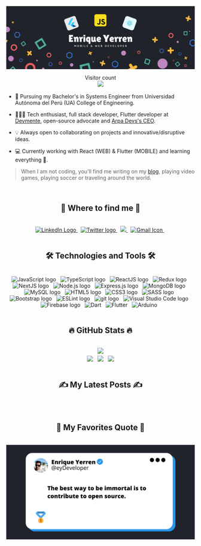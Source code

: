 <img align="center" src="https://github.com/eydev/eydev/blob/main/profile_banner.png?raw=true" />
<br>

<p align="center">
  Visitor count
  <br>
  <img src="https://profile-counter.glitch.me/eydev/count.svg" />
</p>


- 📖 Pursuing my Bachelor's in Systems Engineer from Universidad Autónoma del Perú (UA) College of Engineering.

- 🧑🏻‍💻 Tech enthusiast, full stack developer, Flutter developer at [Devmente](https://pe.linkedin.com/company/devmenteio), open-source advocate and [Arpa Devs's CEO](https://arpadevs.com/).

- 💡 Always open to collaborating on projects and innovative/disruptive ideas.

- 💻 Currently working with React (WEB) & Flutter (MOBILE) and learning everything 🤣.

> When I am not coding, you'll find me writing on my [blog](https://eydev.club/), playing video games, playing soccer or traveling around the world.

<div align="center">
    <br>
    <h2>💌 Where to find me 💌</h2>
    <br>
    <a href="https://www.linkedin.com/in/enrique-yerren-b99603191/" title="LinkedIn">
        <img src="https://img.shields.io/badge/LinkedIn-0077B5?style=for-the-badge&logo=linkedin&logoColor=white" alt="LinkedIn Logo"  />
    </a>
    &nbsp;
    <a href="https://twitter.com/eyDeveloper" title="Twitter">
        <img src="https://img.shields.io/badge/Twitter-1DA1F2?style=for-the-badge&logo=twitter&logoColor=white" alt="Twitter logo" />
    </a>
    &nbsp;
    <a href="https://eydev.club/">
        <img src="https://img.shields.io/badge/blog-304384?style=for-the-badge&logo=About.me&logoColor=white" />
    </a>
    &nbsp;
    <a href="mailto:enriqueyerren@gmail.com" title="Write me an email">
        <img src="https://img.shields.io/badge/Gmail-D14836?style=for-the-badge&logo=gmail&logoColor=white" alt="Gmail Icon" />
    </a>
    &nbsp;
</div>

<div align="center">
    <br>
    <h2>🛠 Technologies and Tools 🛠</h2>
    <br>
    <span>
        <img src="https://img.shields.io/badge/JavaScript-20232a?logo=javascript&logoColor=F7DF1E" alt="JavaScript logo" title="JavaScript" height="25" />
    </span>
    &nbsp;
    <span>
        <img src="https://img.shields.io/badge/TypeScript-20232a?logo=typescript&logoColor=3178C6" alt="TypeScript logo" title="TypeScript" height="25" />
    </span>
    &nbsp;
    <span>
        <img src="https://img.shields.io/badge/ReactJS-20232a?logo=react&logoColor=61DAFB" alt="ReactJS logo" title="ReactJS" height="25" />
    </span>
    &nbsp;
    <span>
        <img src="https://img.shields.io/badge/Redux-20232a?logo=redux&logoColor=764ABC" alt="Redux logo" title="Redux" height="25" />
    </span>
    &nbsp;
    <span>
        <img src="https://img.shields.io/badge/NextJS-20232a?logo=next.js&logoColor=ffffff" alt="NextJS logo" title="NextJS" height="25" />
    </span>
    &nbsp;
    <span>
        <img src="https://img.shields.io/badge/Node.js-20232a?logo=node.js&logoColor=7cc327" alt="Node.js logo" title="Node.js" height="25" />
    </span>
    &nbsp;
    <span>
        <img src="https://img.shields.io/badge/Express-20232a?logo=express&logoColor=FFFFFF" alt="Express.js logo" title="Express.js" height="25" />
    </span>
    &nbsp;
    <span>
        <img src="https://img.shields.io/badge/MongoDB-20232a?logo=mongodb&logoColor=47A248" alt="MongoDB logo" title="MongoDB" height="25" />
    </span>
    &nbsp;
    <span>
        <img src="https://img.shields.io/badge/MySQL-20232a?logo=mysql&logoColor=3e6e93" alt="MySQL logo" title="MySQL" height="25" />
    </span>
    &nbsp;
    <span>
        <img src="https://img.shields.io/badge/HTML5-20232a?logo=html5&logoColor=E34F26" alt="HTML5 logo" title="HTML5" height="25" />
    </span>
    &nbsp;
    <span>
        <img src="https://img.shields.io/badge/CSS3-20232a?logo=css3&logoColor=1572B6" alt="CSS3 logo" title="CSS3" height="25" />
    </span>
    &nbsp;
    <span>
        <img src="https://img.shields.io/badge/Sass-20232a?logo=sass&logoColor=CC6699" alt="SASS logo" title="SASS" height="25" />
    </span>
    &nbsp;
    <span>
        <img src="https://img.shields.io/badge/Bootstrap-20232a?logo=bootstrap&logoColor=7952B3" alt="Bootstrap logo" title="Bootstrap" height="25" />
    </span>
    &nbsp;
    <span>
        <img src="https://img.shields.io/badge/ESLint-20232a?logo=eslint&logoColor=4B32C3" alt="ESLint logo" title="ESLint" height="25" />
    </span>
    &nbsp;
    <span>
        <img src="https://img.shields.io/badge/git-20232a?logo=git&logoColor=F05032" alt="git logo" title="git" height="25" />
    </span>
    &nbsp;
    <span>
        <img src="https://img.shields.io/badge/VS%20Code-20232a?logo=visual-studio-code&logoColor=007ACC" alt="Visual Studio Code logo" title="Visual Studio Code" height="25" />
    </span>
    &nbsp;
    <span>
        <img src="https://img.shields.io/badge/Firebase-20232a?logo=firebase&logoColor=FFCA28" alt="Firebase logo" title="Firebase" height="25" />
    </span>
    &nbsp;
    <span>
        <img src="https://img.shields.io/badge/Dart-20232a?logo=dart&logoColor=04599c" alt="Dart" title="Dart" height="25" />
    </span>
    &nbsp;
    <span>
        <img src="https://img.shields.io/badge/Flutter-20232a?logo=flutter&logoColor=54c5f8" alt="Flutter" title="Flutter" height="25" />
    </span>
    &nbsp;
    <span>
        <img src="https://img.shields.io/badge/Arduino-20232a?logo=arduino&logoColor=00838b" alt="Arduino" title="Arduino" height="25" />
    </span>
    &nbsp;
</div>

<div align="center">
    <br>
    <h2>🔥 GitHub Stats 🔥</h2>
    <br>
    <img src="https://activity-graph.herokuapp.com/graph?username=eydev&bg_color=20232a&color=57bbd9&line=57bbd9&point=ffffff&hide_border=true"/>
    <br>
    <img width="315" align="center" src="https://github-readme-stats.vercel.app/api/top-langs/?username=eydev&hide=c%23,powershell,Mathematica,Ruby,Objective-C,Objective-C%2b%2b,Cuda&title_color=61dafb&text_color=ffffff&icon_color=61dafb&bg_color=20232a&langs_count=8&layout=compact&border_color=61dafb&hide_border=true" />
    &nbsp;
    <img align="center" width="434" src="https://github-readme-stats.vercel.app/api?username=eydev&show_icons=true&theme=react&border_color=61dafb&hide_border=true" />
    &nbsp;
    <img align="center" width="434" src="https://github-readme-streak-stats.herokuapp.com/?user=eydev&background=20232a&dates=8b949e&fire=57bcda&ring=57bcda&stroke=57bcda&currStreakLabel=57bcda&currStreakNum=white&sideLabels=white&sideNums=white&hide_border=true" />
</div>

<div align="center">
    <br>
    <h2>✍ My Latest Posts ✍</h2>
    <br>
    <!-- BLOGPOSTS:START -->
    <!-- BLOGPOSTS:END -->
</div>

<div align="center">
    <br>
    <h2>📑 My Favorites Quote 📑</h2>
    <br>
    <img src="https://github.com/eydev/eydev/blob/main/quote.png?raw=true">
</div>
